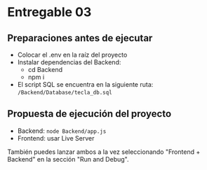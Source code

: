 # Entregable 03

## Preparaciones antes de ejecutar

- Colocar el .env en la raíz del proyecto
- Instalar dependencias del Backend:
  - cd Backend
  - npm i
- El script SQL se encuentra en la siguiente ruta: `/Backend/Database/tecla_db.sql`

## Propuesta de ejecución del proyecto

- Backend: `node Backend/app.js`
- Frontend: usar Live Server

También puedes lanzar ambos a la vez seleccionando "Frontend + Backend" en la sección "Run and Debug".
